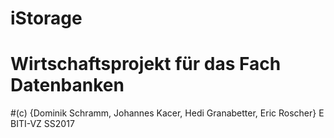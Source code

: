 # iStorage
# Wirtschaftsprojekt für das Fach Datenbanken
#(c) {Dominik Schramm, Johannes Kacer, Hedi Granabetter, Eric Roscher} E BITI-VZ SS2017